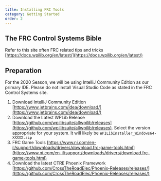 ```yaml
---
title: Installing FRC Tools
category: Getting Started
order: 2
---
```

## The FRC Control Systems Bible  
Refer to this site often FRC related tips and tricks
[https://docs.wpilib.org/en/latest/](https://docs.wpilib.org/en/latest/)  

## Preparation
For the 2020 Season, we will be using IntelliJ Community Edition as our primary IDE. Please do not install Visual Studio Code as stated in the FRC Control Systems site. 
1. Download IntelliJ Community Edition [https://www.jetbrains.com/idea/download/](https://www.jetbrains.com/idea/download/) 
2. Download the Latest WPLib Release [https://github.com/wpilibsuite/allwpilib/releases](https://github.com/wpilibsuite/allwpilib/releases). Select the version appropriate for your system. It will likely be `WPILibInstaller_Windows64-XXXXX.zip` 
3. FRC Game Tools [https://www.ni.com/en-il/support/downloads/drivers/download.frc-game-tools.html](https://www.ni.com/en-il/support/downloads/drivers/download.frc-game-tools.html) 
4. Download the latest CTRE Phoenix Framework [https://github.com/CrossTheRoadElec/Phoenix-Releases/releases/](https://github.com/CrossTheRoadElec/Phoenix-Releases/releases/)  